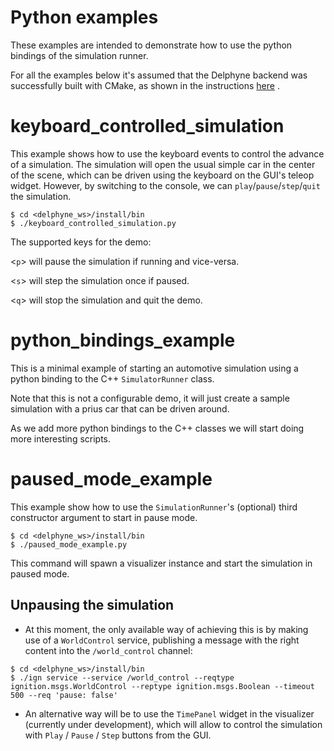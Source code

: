 # Python examples

These examples are intended to demonstrate how to use the python bindings of the
simulation runner.

For all the examples below it's assumed that the Delphyne backend was successfully
built with CMake, as shown in the instructions
[here](https://github.com/ToyotaResearchInstitute/delphyne-gui/blob/master/README.md#build-delphyne-back-end) .
<h1 id="keyboard_controlled_simulation">keyboard_controlled_simulation</h1>


This example shows how to use the keyboard events to control the advance of
a simulation. The simulation will open the usual simple car in the center of
the scene, which can be driven using the keyboard on the GUI's teleop widget.
However, by switching to the console, we can `play`/`pause`/`step`/`quit` the
simulation.

```
$ cd <delphyne_ws>/install/bin
$ ./keyboard_controlled_simulation.py
```

 The supported keys for the demo:

<`p`> will pause the simulation if running and vice-versa.

<`s`> will step the simulation once if paused.

<`q`> will stop the simulation and quit the demo.

<h1 id="python_bindings_example">python_bindings_example</h1>

This is a minimal example of starting an automotive simulation using a
python binding to the C++ `SimulatorRunner` class.

Note that this is not a configurable demo, it will just create a sample
simulation with a prius car that can be driven around.

As we add more python bindings to the C++ classes we will start doing more
interesting scripts.

<h1 id="paused_mode_example">paused_mode_example</h1>


This example show how to use the `SimulationRunner`'s (optional) third
constructor argument to start in pause mode.

```
$ cd <delphyne_ws>/install/bin
$ ./paused_mode_example.py
```

This command will spawn a visualizer instance and start the simulation
in paused mode.

 ## Unpausing the simulation

- At this moment, the only available way of achieving this is by making
use of a `WorldControl` service, publishing a message with the right
content into the `/world_control` channel:

```
$ cd <delphyne_ws>/install/bin
$ ./ign service --service /world_control --reqtype ignition.msgs.WorldControl --reptype ignition.msgs.Boolean --timeout 500 --req 'pause: false'
```

- An alternative way will be to use the `TimePanel` widget in the visualizer
(currently under development), which will allow to control the simulation with
`Play` / `Pause` / `Step` buttons from the GUI.


